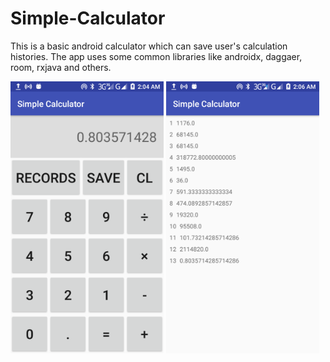 # Simple-Calculator
This is a basic android calculator which can save user's calculation histories. 
The app uses some common libraries like androidx, daggaer, room, rxjava and others.

<img src="Screenshot_01.png" width="245"> <img src="Screenshot_02.png" width="245">
